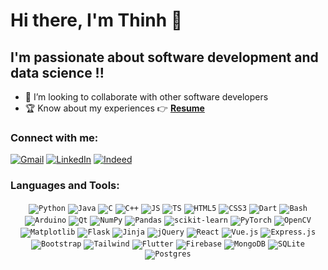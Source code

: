 # Hi there, I'm Thinh 👋

## I'm passionate about software development and data science !!

-   🤝 I’m looking to collaborate with other software developers
-   🏆 Know about my experiences 👉 **[Resume](https://drive.google.com/file/d/1YY_a_ThKjinK-N4aLAnVa3JVmYau3PC7/view?usp=sharing)**

### Connect with me:

[![Gmail](https://img.shields.io/badge/Gmail-D14836?style=for-the-badge&logo=gmail&logoColor=white)](mailto:[gmail])
[![LinkedIn](https://img.shields.io/badge/linkedin-%230077B5.svg?style=for-the-badge&logo=linkedin&logoColor=white)][linkedin]
[![Indeed](https://img.shields.io/badge/indeed-003A9B?style=for-the-badge&logo=indeed&logoColor=white)][indeed]

### Languages and Tools:

<div align="center">
    <code><img alt='Python' src='https://img.shields.io/badge/python-3670A0?style=for-the-badge&logo=python&logoColor=ffdd54'></code>
    <code><img alt='Java' src='https://img.shields.io/badge/java-%23ED8B00.svg?style=for-the-badge&logo=java&logoColor=white'></code>
    <code><img alt='C' src='https://img.shields.io/badge/c-%2300599C.svg?style=for-the-badge&logo=c&logoColor=white'></code>
    <code><img alt='C++' src='https://img.shields.io/badge/c++-%2300599C.svg?style=for-the-badge&logo=c%2B%2B&logoColor=white'></code>
    <code><img alt='JS' src='https://img.shields.io/badge/javascript-%23323330.svg?style=for-the-badge&logo=javascript&logoColor=%23F7DF1E'></code>
    <code><img alt='TS' src='https://img.shields.io/badge/typescript-%23007ACC.svg?style=for-the-badge&logo=typescript&logoColor=white'></code>
    <code><img alt='HTML5' src='https://img.shields.io/badge/html5-%23E34F26.svg?style=for-the-badge&logo=html5&logoColor=white'></code>
    <code><img alt='CSS3' src='https://img.shields.io/badge/css3-%231572B6.svg?style=for-the-badge&logo=css3&logoColor=white'></code>
    <code><img alt='Dart' src='https://img.shields.io/badge/dart-%230175C2.svg?style=for-the-badge&logo=dart&logoColor=white'></code>
    <code><img alt='Bash' src='https://img.shields.io/badge/bash_script-%23121011.svg?style=for-the-badge&logo=gnu-bash&logoColor=white'></code>
    <code><img alt='Arduino' src='https://img.shields.io/badge/-Arduino-00979D?style=for-the-badge&logo=Arduino&logoColor=white'></code>
    <code><img alt='Qt' src='https://img.shields.io/badge/Qt-%23217346.svg?style=for-the-badge&logo=Qt&logoColor=white'></code>
    <code><img alt='NumPy' src='https://img.shields.io/badge/numpy-%23013243.svg?style=for-the-badge&logo=numpy&logoColor=white'></code>
    <code><img alt='Pandas' src='https://img.shields.io/badge/pandas-%23150458.svg?style=for-the-badge&logo=pandas&logoColor=white'></code>
    <code><img alt='scikit-learn' src='https://img.shields.io/badge/scikit--learn-%23F7931E.svg?style=for-the-badge&logo=scikit-learn&logoColor=white'></code>
    <code><img alt='PyTorch' src='https://img.shields.io/badge/PyTorch-%23EE4C2C.svg?style=for-the-badge&logo=PyTorch&logoColor=white'></code>
    <code><img alt='OpenCV' src='https://img.shields.io/badge/opencv-%23white.svg?style=for-the-badge&logo=opencv&logoColor=white'></code>
    <code><img alt='Matplotlib' src='https://img.shields.io/badge/Matplotlib-%23ffffff.svg?style=for-the-badge&logo=Matplotlib&logoColor=black'></code>
    <code><img alt='Flask' src='https://img.shields.io/badge/flask-%23000.svg?style=for-the-badge&logo=flask&logoColor=white'></code>
    <code><img alt='Jinja' src='https://img.shields.io/badge/jinja-white.svg?style=for-the-badge&logo=jinja&logoColor=black'></code>
    <code><img alt='jQuery' src='https://img.shields.io/badge/jquery-%230769AD.svg?style=for-the-badge&logo=jquery&logoColor=white'></code>
    <code><img alt='React' src='https://img.shields.io/badge/react-%2320232a.svg?style=for-the-badge&logo=react&logoColor=%2361DAFB'></code>
    <code><img alt='Vue.js' src='https://img.shields.io/badge/vuejs-%2335495e.svg?style=for-the-badge&logo=vuedotjs&logoColor=%234FC08D'></code>
    <code><img alt='Express.js' src='https://img.shields.io/badge/express.js-%23404d59.svg?style=for-the-badge&logo=express&logoColor=%2361DAFB'></code>
    <code><img alt='Bootstrap' src='https://img.shields.io/badge/bootstrap-%23563D7C.svg?style=for-the-badge&logo=bootstrap&logoColor=white'></code>
    <code><img alt='Tailwind' src='https://img.shields.io/badge/tailwindcss-%2338B2AC.svg?style=for-the-badge&logo=tailwind-css&logoColor=white'></code>
    <code><img alt='Flutter' src='https://img.shields.io/badge/Flutter-%2302569B.svg?style=for-the-badge&logo=Flutter&logoColor=white'></code>
    <code><img alt='Firebase' src='https://img.shields.io/badge/Firebase-039BE5?style=for-the-badge&logo=Firebase&logoColor=white'></code>
    <code><img alt='MongoDB' src='https://img.shields.io/badge/MongoDB-%234ea94b.svg?style=for-the-badge&logo=mongodb&logoColor=white'></code>
    <code><img alt='SQLite' src='https://img.shields.io/badge/sqlite-%2307405e.svg?style=for-the-badge&logo=sqlite&logoColor=white'></code>
    <code><img alt='Postgres' src='https://img.shields.io/badge/postgres-%23316192.svg?style=for-the-badge&logo=postgresql&logoColor=white'></code>
</div>

[gmail]: thinhleminh201@gmail.com
[linkedin]: https://linkedin.com/in/thinhle201
[indeed]: https://indeed.com
